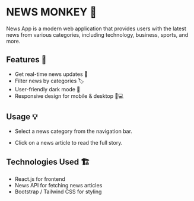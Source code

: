 # NEWS MONKEY 📰
News App is a modern web application that provides users with the latest news from various categories, including technology, business, sports, and more.

## Features 🚀
- Get real-time news updates 📡
- Filter news by categories 🏷️
- User-friendly dark mode 🌙
- Responsive design for mobile & desktop 📱💻

## Usage 💡
- Select a news category from the navigation bar.

- Click on a news article to read the full story.

## Technologies Used 🏗️
- React.js for frontend 
- News API for fetching news articles
- Bootstrap / Tailwind CSS for styling
